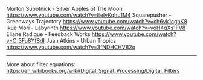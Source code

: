 Morton Subotnick - Silver Apples of The Moon https://www.youtube.com/watch?v=EelvKqhu1M4 
Squarepusher - Greenways Trajectory https://www.youtube.com/watch?v=ch6vk1cgnK8
Ikue Mori - Labyrinth https://www.youtube.com/watch?v=yoH4qXs1FV8
Eliane Radigue - Feedback Works https://www.youtube.com/watch?v=C_3Fu8YfSdI
Juan Atkins - Urban Tropics https://www.youtube.com/watch?v=3fNDHCHVB2o

---------------------------

More about filter equations: https://en.wikibooks.org/wiki/Digital_Signal_Processing/Digital_Filters